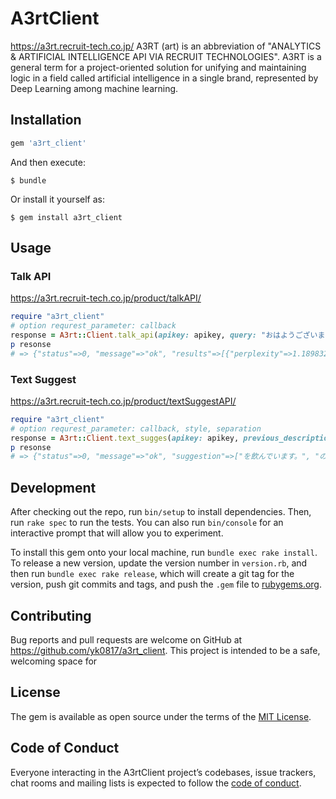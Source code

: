 # A3rtClient
https://a3rt.recruit-tech.co.jp/
A3RT (art) is an abbreviation of "ANALYTICS & ARTIFICIAL INTELLIGENCE API VIA RECRUIT TECHNOLOGIES".
A3RT is a general term for a project-oriented solution for unifying and maintaining logic in a field called artificial intelligence in a single brand, represented by Deep Learning among machine learning.


## Installation

```ruby
gem 'a3rt_client'
```

And then execute:

    $ bundle

Or install it yourself as:

    $ gem install a3rt_client

## Usage

### Talk API
https://a3rt.recruit-tech.co.jp/product/talkAPI/

```ruby
require "a3rt_client"
# option requrest_parameter: callback
response = A3rt::Client.talk_api(apikey: apikey, query: "おはようございます")
p resonse
# => {"status"=>0, "message"=>"ok", "results"=>[{"perplexity"=>1.189832892522537, "reply"=>"今日も暑いですね"}]}
```

### Text Suggest
https://a3rt.recruit-tech.co.jp/product/textSuggestAPI/

```ruby
require "a3rt_client"
# option requrest_parameter: callback, style, separation
response = A3rt::Client.text_sugges(apikey: apikey, previous_description: "水")
p resonse
# => {"status"=>0, "message"=>"ok", "suggestion"=>["を飲んでいます。", "の下にいる象たちの顔が見えています。", "の中に入れられています。"]}
```

## Development

After checking out the repo, run `bin/setup` to install dependencies. Then, run `rake spec` to run the tests. You can also run `bin/console` for an interactive prompt that will allow you to experiment.

To install this gem onto your local machine, run `bundle exec rake install`. To release a new version, update the version number in `version.rb`, and then run `bundle exec rake release`, which will create a git tag for the version, push git commits and tags, and push the `.gem` file to [rubygems.org](https://rubygems.org).

## Contributing

Bug reports and pull requests are welcome on GitHub at https://github.com/yk0817/a3rt_client. This project is intended to be a safe, welcoming space for 

## License

The gem is available as open source under the terms of the [MIT License](https://opensource.org/licenses/MIT).

## Code of Conduct

Everyone interacting in the A3rtClient project’s codebases, issue trackers, chat rooms and mailing lists is expected to follow the [code of conduct](https://github.com/[USERNAME]/a3rt_client/blob/master/CODE_OF_CONDUCT.md).
